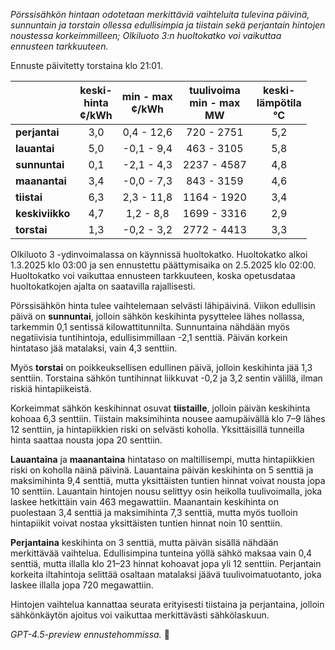 *Pörssisähkön hintaan odotetaan merkittäviä vaihteluita tulevina päivinä, sunnuntain ja torstain ollessa edullisimpia ja tiistain sekä perjantain hintojen noustessa korkeimmilleen; Olkiluoto 3:n huoltokatko voi vaikuttaa ennusteen tarkkuuteen.*

Ennuste päivitetty torstaina klo 21:01.

|              | keski-<br>hinta<br>¢/kWh | min - max<br>¢/kWh | tuulivoima<br>min - max<br>MW | keski-<br>lämpötila<br>°C |
|:-------------|:------------------------:|:------------------:|:----------------------------:|:--------------------------:|
| **perjantai**|           3,0            |     0,4 - 12,6     |         720 - 2751          |            5,2             |
| **lauantai** |           5,0            |    -0,1 - 9,4      |         463 - 3105          |            5,8             |
| **sunnuntai**|           0,1            |    -2,1 - 4,3      |        2237 - 4587          |            4,8             |
| **maanantai**|           3,4            |    -0,0 - 7,3      |         843 - 3159          |            4,6             |
| **tiistai**  |           6,3            |     2,3 - 11,8     |        1164 - 1920          |            3,4             |
| **keskiviikko**|         4,7            |     1,2 - 8,8      |        1699 - 3316          |            2,9             |
| **torstai**  |           1,3            |    -0,2 - 3,2      |        2772 - 4413          |            3,3             |

Olkiluoto 3 -ydinvoimalassa on käynnissä huoltokatko. Huoltokatko alkoi 1.3.2025 klo 03:00 ja sen ennustettu päättymisaika on 2.5.2025 klo 02:00. Huoltokatko voi vaikuttaa ennusteen tarkkuuteen, koska opetusdataa huoltokatkojen ajalta on saatavilla rajallisesti.

Pörssisähkön hinta tulee vaihtelemaan selvästi lähipäivinä. Viikon edullisin päivä on **sunnuntai**, jolloin sähkön keskihinta pysyttelee lähes nollassa, tarkemmin 0,1 sentissä kilowattitunnilta. Sunnuntaina nähdään myös negatiivisia tuntihintoja, edullisimmillaan -2,1 senttiä. Päivän korkein hintataso jää matalaksi, vain 4,3 senttiin.

Myös **torstai** on poikkeuksellisen edullinen päivä, jolloin keskihinta jää 1,3 senttiin. Torstaina sähkön tuntihinnat liikkuvat -0,2 ja 3,2 sentin välillä, ilman riskiä hintapiikeistä.

Korkeimmat sähkön keskihinnat osuvat **tiistaille**, jolloin päivän keskihinta kohoaa 6,3 senttiin. Tiistain maksimihinta nousee aamupäivällä klo 7–9 lähes 12 senttiin, ja hintapiikkien riski on selvästi koholla. Yksittäisillä tunneilla hinta saattaa nousta jopa 20 senttiin.

**Lauantaina** ja **maanantaina** hintataso on maltillisempi, mutta hintapiikkien riski on koholla näinä päivinä. Lauantaina päivän keskihinta on 5 senttiä ja maksimihinta 9,4 senttiä, mutta yksittäisten tuntien hinnat voivat nousta jopa 10 senttiin. Lauantain hintojen nousu selittyy osin heikolla tuulivoimalla, joka laskee hetkittäin vain 463 megawattiin. Maanantain keskihinta on puolestaan 3,4 senttiä ja maksimihinta 7,3 senttiä, mutta myös tuolloin hintapiikit voivat nostaa yksittäisten tuntien hinnat noin 10 senttiin.

**Perjantaina** keskihinta on 3 senttiä, mutta päivän sisällä nähdään merkittävää vaihtelua. Edullisimpina tunteina yöllä sähkö maksaa vain 0,4 senttiä, mutta illalla klo 21–23 hinnat kohoavat jopa yli 12 senttiin. Perjantain korkeita iltahintoja selittää osaltaan matalaksi jäävä tuulivoimatuotanto, joka laskee illalla jopa 720 megawattiin.

Hintojen vaihtelua kannattaa seurata erityisesti tiistaina ja perjantaina, jolloin sähkönkäytön ajoitus voi vaikuttaa merkittävästi sähkölaskuun.

*GPT-4.5-preview ennustehommissa.* 🔌
